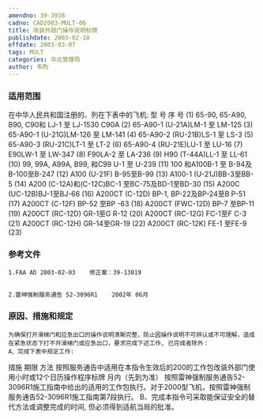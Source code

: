 ```yaml
---
amendno: 39-3938
cadno: CAD2003-MULT-06
title: 改装外部门操作说明标牌
publishdate: 2003-02-10
effdate: 2003-03-07
tags: MULT
categories: 华北管理局
author: 韦昀
---
```


### 适用范围 
在中华人民共和国注册的、列在下表中的飞机:
型 号 序 号
(1) 65-90, 65-A90, B90, C90和 LJ-1 至 LJ-1530 C90A
(2) 65-A90-1 (U-21A)LM-1 至 LM-125
(3) 65-A90-1 (U-21G)LM-126 至 LM-141
(4) 65-A90-2 (RU-21B)LS-1 至 LS-3
(5) 65-A90-3 (RU-21C)LT-1 至 LT-2
(6) 65-A90-4 (RU-21E)LU-1 至 LU-16
(7) E90LW-1 至 LW-347
(8) F90LA-2 至 LA-236
(9) H90 (T-44A)LL-1 至 LL-61
(10)
99, 99A, A99A, B99, 和C99 U-1 至 U-239
(11)
100 和A100B-1 至 B-94及B-100至B-247
(12)
A100 (U-21F) B-95至B-99
(13)
A100-1 (U-21J)BB-3至BB-5
(14)
A200 (C-12A)和(C-12C)BC-1 至BC-75及BD-1至BD-30
(15)
A200C (UC-12B)BJ-1至BJ-66
(16) A200CT (C-12D) BP-1, BP-22及BP-24至B P-51
(17) A200CT (C-12F) BP-52 至BP -63
(18) A200CT (FWC-12D) BP-7 至BP-11
(19) A200CT (RC-12D) GR-1至G R-12
(20) A200CT (RC-12G) FC-1至F C-3
(21) A200CT (RC-12H) GR-14至GR-19
(22) A200CT (RC-12K) FE-1 至FE-9
(23)

<!--more-->
### 参考文件
    1.FAA AD 2003-02-03    修正案：39-13019 
 
  
    2.雷神强制服务通告 52-3096R1    2002年 06月

### 原因、措施和规定 
    为确保打开滑梯门和应急出口的操作说明清晰完整，防止因操作说明不可辨认或不可理解，造成在紧急状态下打不开滑梯门或应急出口，要求完成下述工作, 已完成者除外： 
    A、完成下表中规定工作: 
措施 期限 方法 
按照服务通告中适用在本指令生效后的200的工作包改装外部门使用小时或12个日历操作程序标牌 月内（先到为准） 按照雷神强制服务通告52-3096R1施工指南中给出的适用的工作包执行。对于2000型飞机，按照雷神强制服务通告52-3096R1施工指南第7段执行。 
    B、完成本指令可采取能保证安全的替代方法或调整完成的时间, 但必须得到适航当局的批准。 
